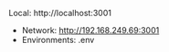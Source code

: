 Local:        http://localhost:3001
   - Network:      http://192.168.249.69:3001
   - Environments: .env
